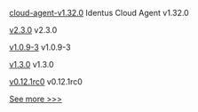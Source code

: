 
[cloud-agent-v1.32.0](https://github.com/hyperledger/identus-cloud-agent/releases/tag/cloud-agent-v1.32.0) Identus Cloud Agent v1.32.0

[v2.3.0](https://github.com/hyperledger/aries-framework-swift/releases/tag/v2.3.0) v2.3.0

[v1.0.9-3](https://github.com/hyperledger-labs/fabric-operator/releases/tag/v1.0.9-3) v1.0.9-3

[v1.3.0](https://github.com/hyperledger/firefly/releases/tag/v1.3.0) v1.3.0

[v0.12.1rc0](https://github.com/hyperledger/aries-acapy-docs/releases/tag/v0.12.1rc0) v0.12.1rc0


[See more >>>](https://start-here.hyperledger.org/releases)
